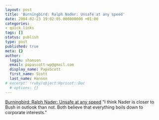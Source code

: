 ```yaml
---
layout: post
title: 'Burningbird: Ralph Nader: Unsafe at any speed'
date: 2004-02-23 19:02:05.000000000 +01:00
categories:
- quick links
tags: []
status: publish
type: post
published: true
meta: {}
author:
  login: shanson
  email: papascott-wp@gmail.com
  display_name: PapaScott
  first_name: Scott
  last_name: Hanson
# excerpt: !ruby/object:Hpricot::Doc
  # options: {}
---
```

<p><a title="Take away corporations, and both would fall over.I" href="http://weblog.burningbird.net/fires/politics/ralph_nader_unsafe_at_any_speed.htm">Burningbird: Ralph Nader: Unsafe at any speed</a> "I think Nader is closer to Bush in outlook than not. Both believe that everything boils down to corporate interests."</p>
